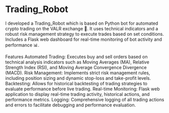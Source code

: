 # Trading_Robot
I developed a Trading_Robot which is based on Python bot for automated crypto trading on the VALR exchange 🚀. It uses technical indicators and a robust risk management strategy to execute trades based on set conditions. Includes a Flask web dashboard for real-time monitoring of bot activity and performance 📊.

Features
Automated Trading: Executes buy and sell orders based on technical analysis indicators such as Moving Averages (MA), Relative Strength Index (RSI), and Moving Average Convergence Divergence (MACD).
Risk Management: Implements strict risk management rules, including position sizing and dynamic stop-loss and take-profit levels.
Backtesting: Allows for historical backtesting of trading strategies to evaluate performance before live trading.
Real-time Monitoring: Flask web application to display real-time trading activity, historical actions, and performance metrics.
Logging: Comprehensive logging of all trading actions and errors to facilitate debugging and performance evaluation.

